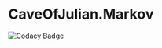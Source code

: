 # CaveOfJulian.Markov
[![Codacy Badge](https://api.codacy.com/project/badge/Grade/fc7b4272676048578c795fbb19c02098)](https://www.codacy.com/manual/caveofjulian/CaveOfJulian.Markov?utm_source=github.com&amp;utm_medium=referral&amp;utm_content=caveofjulian/CaveOfJulian.Markov&amp;utm_campaign=Badge_Grade)
